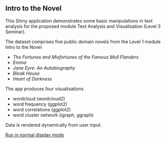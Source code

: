 ## Intro to the Novel  

This Shiny application demonstrates some basic manipulations in text analysis for the proposed module Text Analysis and Visualisation (Level 3 Seminar). 

The dataset comprises five public domain novels from the Level 1 module Intro to the Novel

* *The Fortunes and Misfortunes of the Famous Moll Flanders*
* *Emma* 
* *Jane Eyre: An Autobiography*
* *Bleak House*
* *Heart of Darkness*  

The app produces four visualisations 

* wordcloud (wordcloud2)
* word frequency (ggplot2)
* word correlations (ggplot2)
* word cluster network (igraph, ggraph)

Data is rendered dynamically from user input. 

[Run in normal display mode](https://katie-muth.shinyapps.io/dh-demo/?showcase=0)

